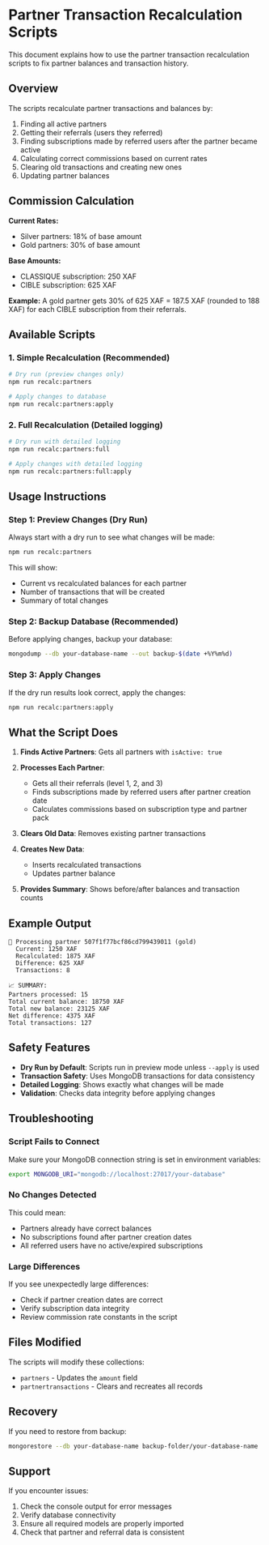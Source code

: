 # Partner Transaction Recalculation Scripts

This document explains how to use the partner transaction recalculation scripts to fix partner balances and transaction history.

## Overview

The scripts recalculate partner transactions and balances by:
1. Finding all active partners
2. Getting their referrals (users they referred)
3. Finding subscriptions made by referred users after the partner became active
4. Calculating correct commissions based on current rates
5. Clearing old transactions and creating new ones
6. Updating partner balances

## Commission Calculation

**Current Rates:**
- Silver partners: 18% of base amount
- Gold partners: 30% of base amount

**Base Amounts:**
- CLASSIQUE subscription: 250 XAF
- CIBLE subscription: 625 XAF

**Example:** A gold partner gets 30% of 625 XAF = 187.5 XAF (rounded to 188 XAF) for each CIBLE subscription from their referrals.

## Available Scripts

### 1. Simple Recalculation (Recommended)
```bash
# Dry run (preview changes only)
npm run recalc:partners

# Apply changes to database
npm run recalc:partners:apply
```

### 2. Full Recalculation (Detailed logging)
```bash
# Dry run with detailed logging
npm run recalc:partners:full

# Apply changes with detailed logging
npm run recalc:partners:full:apply
```

## Usage Instructions

### Step 1: Preview Changes (Dry Run)
Always start with a dry run to see what changes will be made:

```bash
npm run recalc:partners
```

This will show:
- Current vs recalculated balances for each partner
- Number of transactions that will be created
- Summary of total changes

### Step 2: Backup Database (Recommended)
Before applying changes, backup your database:

```bash
mongodump --db your-database-name --out backup-$(date +%Y%m%d)
```

### Step 3: Apply Changes
If the dry run results look correct, apply the changes:

```bash
npm run recalc:partners:apply
```

## What the Script Does

1. **Finds Active Partners**: Gets all partners with `isActive: true`

2. **Processes Each Partner**:
   - Gets all their referrals (level 1, 2, and 3)
   - Finds subscriptions made by referred users after partner creation date
   - Calculates commissions based on subscription type and partner pack

3. **Clears Old Data**: Removes existing partner transactions

4. **Creates New Data**: 
   - Inserts recalculated transactions
   - Updates partner balance

5. **Provides Summary**: Shows before/after balances and transaction counts

## Example Output

```
👤 Processing partner 507f1f77bcf86cd799439011 (gold)
  Current: 1250 XAF
  Recalculated: 1875 XAF
  Difference: 625 XAF
  Transactions: 8

📈 SUMMARY:
Partners processed: 15
Total current balance: 18750 XAF
Total new balance: 23125 XAF
Net difference: 4375 XAF
Total transactions: 127
```

## Safety Features

- **Dry Run by Default**: Scripts run in preview mode unless `--apply` is used
- **Transaction Safety**: Uses MongoDB transactions for data consistency
- **Detailed Logging**: Shows exactly what changes will be made
- **Validation**: Checks data integrity before applying changes

## Troubleshooting

### Script Fails to Connect
Make sure your MongoDB connection string is set in environment variables:
```bash
export MONGODB_URI="mongodb://localhost:27017/your-database"
```

### No Changes Detected
This could mean:
- Partners already have correct balances
- No subscriptions found after partner creation dates
- All referred users have no active/expired subscriptions

### Large Differences
If you see unexpectedly large differences:
- Check if partner creation dates are correct
- Verify subscription data integrity
- Review commission rate constants in the script

## Files Modified

The scripts will modify these collections:
- `partners` - Updates the `amount` field
- `partnertransactions` - Clears and recreates all records

## Recovery

If you need to restore from backup:
```bash
mongorestore --db your-database-name backup-folder/your-database-name
```

## Support

If you encounter issues:
1. Check the console output for error messages
2. Verify database connectivity
3. Ensure all required models are properly imported
4. Check that partner and referral data is consistent